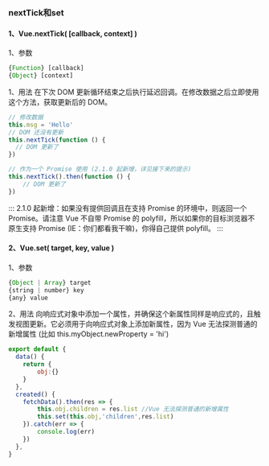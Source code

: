 ### nextTick和set

#### 1、Vue.nextTick( [callback, context] )

1、参数
``` js
{Function} [callback]
{Object} [context]
```

1、用法
在下次 DOM 更新循环结束之后执行延迟回调。在修改数据之后立即使用这个方法，获取更新后的 DOM。

``` js
// 修改数据
this.msg = 'Hello'
// DOM 还没有更新
this.nextTick(function () {
  // DOM 更新了
})

// 作为一个 Promise 使用 (2.1.0 起新增，详见接下来的提示)
this.nextTick().then(function () {
    // DOM 更新了
})
```

:::
2.1.0 起新增：如果没有提供回调且在支持 Promise 的环境中，则返回一个 Promise。请注意 Vue 不自带 Promise 的 polyfill，所以如果你的目标浏览器不原生支持 Promise (IE：你们都看我干嘛)，你得自己提供 polyfill。
:::

#### 2、Vue.set( target, key, value )

1、参数
``` js
{Object | Array} target
{string | number} key
{any} value
```

2、用法
向响应式对象中添加一个属性，并确保这个新属性同样是响应式的，且触发视图更新。它必须用于向响应式对象上添加新属性，因为 Vue 无法探测普通的新增属性 (比如 this.myObject.newProperty = 'hi')

``` js
export default {
  data() {
    return {
        obj:{}
    }
  },
  created() {
    fetchData().then(res => {
        this.obj.children = res.list //Vue 无法探测普通的新增属性
        this.set(this.obj,'children',res.list)
    }).catch(err => {
        console.log(err)
    })
  },
}

```
